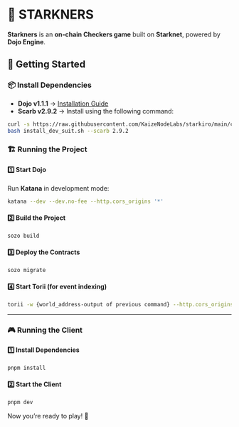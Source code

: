 # 🎲 STARKNERS  

**Starkners** is an **on-chain Checkers game** built on **Starknet**, powered by **Dojo Engine**.  

## 🚀 Getting Started  

### 📦 Install Dependencies  

- **Dojo v1.1.1** → [Installation Guide](https://www.dojoengine.org/getting-started)  
- **Scarb v2.9.2** → Install using the following command:  

```bash
curl -s https://raw.githubusercontent.com/KaizeNodeLabs/starkiro/main/cli/install_dev_suit.sh -o install_dev_suit.sh
bash install_dev_suit.sh --scarb 2.9.2 
```

### 🏗️ Running the Project  

#### 1️⃣ Start **Dojo**  

Run **Katana** in development mode:  
```bash
katana --dev --dev.no-fee --http.cors_origins '*'
```

#### 2️⃣ Build the Project  
```bash
sozo build
```

#### 3️⃣ Deploy the Contracts  
```bash
sozo migrate
```

#### 4️⃣ Start **Torii** (for event indexing)  
```bash
torii -w {world_address-output of previous command} --http.cors_origins '*'
```

---

### 🎮 Running the Client  

#### 1️⃣ Install Dependencies  
```bash
pnpm install
```

#### 2️⃣ Start the Client  
```bash
pnpm dev
```

Now you’re ready to play! 🚀